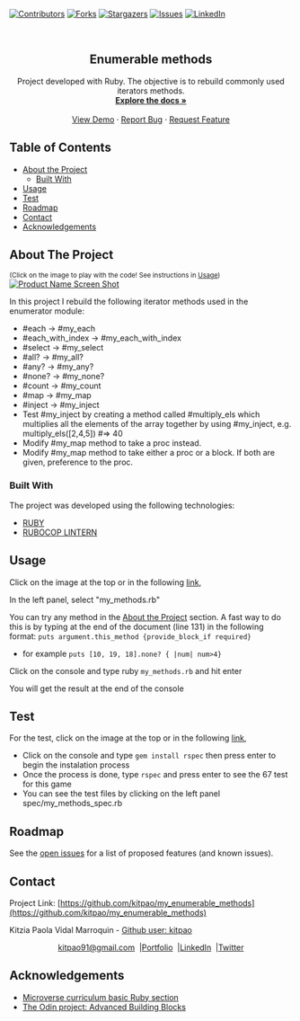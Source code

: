 
<!-- PROJECT SHIELDS -->
[![Contributors][contributors-shield]][contributors-url]
[![Forks][forks-shield]][forks-url]
[![Stargazers][stars-shield]][stars-url]
[![Issues][issues-shield]][issues-url]
[![LinkedIn][linkedin-shield]][linkedin-url]

<!-- PROJECT LOGO -->
<br />
<p align="center">
  <h2 align="center"> Enumerable methods </h2>
  <p align="center">
    Project developed with Ruby. The objective is to rebuild commonly used iterators methods.
    <br />
    <a href="https://github.com/kitpao/my_enumerable_methods"><strong>Explore the docs »</strong></a>
    <br />
    <br />
    <a href="https://github.com/kitpao/my_enumerable_methods">View Demo</a>
    ·
    <a href="https://github.com/kitpao/my_enumerable_methods/issues">Report Bug</a>
    ·
    <a href="https://github.com/kitpao/my_enumerable_methods/issues">Request Feature</a>
  </p>
</p>

## Table of Contents
* [About the Project](#about-the-project)
  * [Built With](#built-with)
* [Usage](#usage)
* [Test](#test)
* [Roadmap](#roadmap)
* [Contact](#contact)
* [Acknowledgements](#acknowledgements)
<!-- ABOUT THE PROJECT -->

## About The Project
<small>(Click on the image to play with the code! See instructions in [Usage](#usage))</small>
[![Product Name Screen Shot][product-screenshot]](https://gitpod.io/github.com/kitpao/my_enumerable_methods)

In this project I rebuild the following iterator methods used in the enumerator module:
* #each -> #my_each
* #each_with_index -> #my_each_with_index
* #select -> #my_select
* #all? -> #my_all?
* #any? -> #my_any?
* #none? -> #my_none?
* #count -> #my_count
* #map -> #my_map
* #inject -> #my_inject
* Test #my_inject by creating a method called #multiply_els which multiplies all the elements of the array together by using #my_inject, e.g. multiply_els([2,4,5]) #=> 40
* Modify #my_map method to take a proc instead.
* Modify #my_map method to take either a proc or a block. If both are given, preference to the proc.

### Built With
The project was developed using the following technologies:
- [RUBY](https://www.ruby-lang.org/es/)
- [RUBOCOP LINTERN](https://github.com/microverseinc/linters-config/tree/master/ruby)

## Usage

Click on the image at the top or in the following [link](https://gitpod.io/github.com/kitpao/my_enumerable_methods),

In the left panel, select "my_methods.rb"

You can try any method in the [About the Project](#about-the-project) section. A fast way to do this is by typing at the end of the document (line 131) in the following format: `puts argument.this_method {provide_block_if required}`
  * for example `puts [10, 19, 18].none? { |num| num>4} `
  
Click on the console and type ruby `my_methods.rb` and hit enter

You will get the result at the end of the console

## Test

For the test, click on the image at the top or in the following [link](https://gitpod.io/github.com/kitpao/my_enumerable_methods),

* Click on the console and type `gem install rspec` then press enter to begin the instalation process
* Once the process is done, type `rspec` and press enter to see the 67 test for this game
* You can see the test files by clicking on the left panel spec/my_methods_spec.rb

## Roadmap

See the [open issues](https://github.com/kitpao/my_enumerable_methods/issues) for a list of proposed features (and known issues).

## Contact
<p align="center">

  Project Link: [https://github.com/kitpao/my_enumerable_methods](https://github.com/kitpao/my_enumerable_methods)

<p align="center">
  
  Kitzia Paola Vidal Marroquin - [Github user: kitpao](https://github.com/kitpao)
</p>
<p align="center" style="display: flex; justify-content: center; align-items: center;">
    <a target="_blank" href="https://mail.google.com/mail/?view=cm&fs=1&tf=1&to=kitpao91@gmail.com">
      kitpao91@gmail.com
    </a> &nbsp; |
    <a target="_blank" href="https://github.com/kitpao/Personal_Projects">
        Portfolio
    </a> &nbsp; |
    <a target="_blank" href="https://www.linkedin.com/in/kitzia-paola-vidal/">
      LinkedIn
    </a> &nbsp; |
    <a target="_blank" href="https://twitter.com/Kitpao1">
      Twitter
    </a>
</p>

## Acknowledgements
- [Microverse curriculum basic Ruby section](https://www.microverse.org/?grsf=6ns691)
- [The Odin project: Advanced Building Blocks](https://www.theodinproject.com/courses/ruby-programming/lessons/advanced-building-blocks)

<!-- MARKDOWN LINKS & IMAGES -->
[contributors-shield]: https://img.shields.io/github/contributors/kitpao/my_enumerable_methods.svg?style=flat-square
[contributors-url]: https://github.com/kitpao/my_enumerable_methods/graphs/contributors
[forks-shield]: https://img.shields.io/github/forks/kitpao/my_enumerable_methods.svg?style=flat-square
[forks-url]: https://github.com/kitpao/my_enumerable_methods/network/members
[stars-shield]: https://img.shields.io/github/stars/kitpao/my_enumerable_methods.svg?style=flat-square
[stars-url]: https://github.com/kitpao/my_enumerable_methods/stargazers
[issues-shield]: https://img.shields.io/github/issues/kitpao/my_enumerable_methods.svg?style=flat-square
[issues-url]: https://github.com/kitpao/my_enumerable_methods/issues
[license-shield]: https://img.shields.io/github/license/kitpao/my_enumerable_methods.svg?style=flat-square
[license-url]: https://github.com/kitpao/my_enumerable_methods/blob/master/LICENSE.txt
[linkedin-shield]: https://img.shields.io/badge/-LinkedIn-black.svg?style=flat-square&logo=linkedin&colorB=555
[linkedin-url]: https://www.linkedin.com/in/kitzia-paola-vidal/
[product-screenshot]: project-screenshot.png
